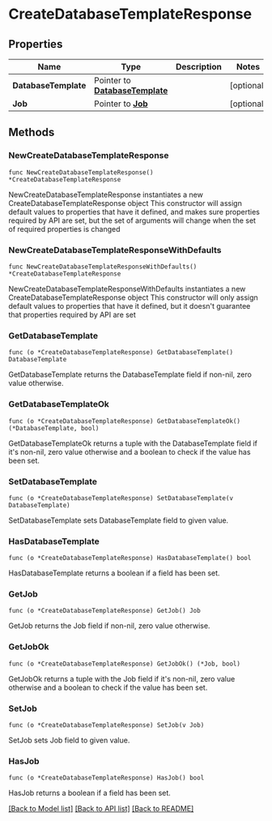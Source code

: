 # CreateDatabaseTemplateResponse

## Properties

Name | Type | Description | Notes
------------ | ------------- | ------------- | -------------
**DatabaseTemplate** | Pointer to [**DatabaseTemplate**](DatabaseTemplate.md) |  | [optional] 
**Job** | Pointer to [**Job**](Job.md) |  | [optional] 

## Methods

### NewCreateDatabaseTemplateResponse

`func NewCreateDatabaseTemplateResponse() *CreateDatabaseTemplateResponse`

NewCreateDatabaseTemplateResponse instantiates a new CreateDatabaseTemplateResponse object
This constructor will assign default values to properties that have it defined,
and makes sure properties required by API are set, but the set of arguments
will change when the set of required properties is changed

### NewCreateDatabaseTemplateResponseWithDefaults

`func NewCreateDatabaseTemplateResponseWithDefaults() *CreateDatabaseTemplateResponse`

NewCreateDatabaseTemplateResponseWithDefaults instantiates a new CreateDatabaseTemplateResponse object
This constructor will only assign default values to properties that have it defined,
but it doesn't guarantee that properties required by API are set

### GetDatabaseTemplate

`func (o *CreateDatabaseTemplateResponse) GetDatabaseTemplate() DatabaseTemplate`

GetDatabaseTemplate returns the DatabaseTemplate field if non-nil, zero value otherwise.

### GetDatabaseTemplateOk

`func (o *CreateDatabaseTemplateResponse) GetDatabaseTemplateOk() (*DatabaseTemplate, bool)`

GetDatabaseTemplateOk returns a tuple with the DatabaseTemplate field if it's non-nil, zero value otherwise
and a boolean to check if the value has been set.

### SetDatabaseTemplate

`func (o *CreateDatabaseTemplateResponse) SetDatabaseTemplate(v DatabaseTemplate)`

SetDatabaseTemplate sets DatabaseTemplate field to given value.

### HasDatabaseTemplate

`func (o *CreateDatabaseTemplateResponse) HasDatabaseTemplate() bool`

HasDatabaseTemplate returns a boolean if a field has been set.

### GetJob

`func (o *CreateDatabaseTemplateResponse) GetJob() Job`

GetJob returns the Job field if non-nil, zero value otherwise.

### GetJobOk

`func (o *CreateDatabaseTemplateResponse) GetJobOk() (*Job, bool)`

GetJobOk returns a tuple with the Job field if it's non-nil, zero value otherwise
and a boolean to check if the value has been set.

### SetJob

`func (o *CreateDatabaseTemplateResponse) SetJob(v Job)`

SetJob sets Job field to given value.

### HasJob

`func (o *CreateDatabaseTemplateResponse) HasJob() bool`

HasJob returns a boolean if a field has been set.


[[Back to Model list]](../README.md#documentation-for-models) [[Back to API list]](../README.md#documentation-for-api-endpoints) [[Back to README]](../README.md)


